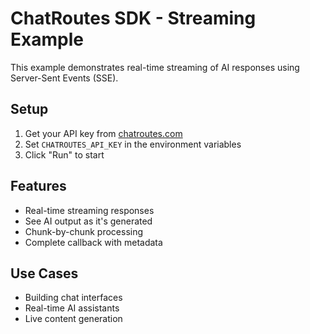 # ChatRoutes SDK - Streaming Example

This example demonstrates real-time streaming of AI responses using Server-Sent Events (SSE).

## Setup

1. Get your API key from [chatroutes.com](https://chatroutes.com)
2. Set `CHATROUTES_API_KEY` in the environment variables
3. Click "Run" to start

## Features

- Real-time streaming responses
- See AI output as it's generated
- Chunk-by-chunk processing
- Complete callback with metadata

## Use Cases

- Building chat interfaces
- Real-time AI assistants
- Live content generation
